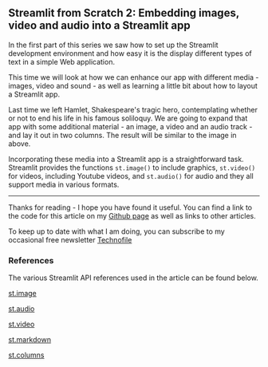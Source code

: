 ## Streamlit from Scratch 2: Embedding images, video and audio into a Streamlit app

In the first part of this series we saw how to set up the Streamlit development environment and how easy it is the display different types of text in a simple Web application.

This time we will look at how we can enhance our app with different media - images, video and sound - as well as learning a little bit about how to layout a Streamlit app.

Last time we left Hamlet, Shakespeare's tragic hero, contemplating whether or not to end his life in his famous soliloquy. We are going to expand that app with some additional material - an image, a video and an audio track - and lay it out in two columns. The result will be similar to the image in above.

Incorporating these media into a Streamlit app is a straightforward task. Streamlit provides the functions ``st.image()`` to include graphics, ``st.video()`` for videos, including Youtube videos, and ``st.audio()`` for audio and they all support media in various formats.




--- 

Thanks for reading - I hope you have found it useful. You can find a link to the code for this article on my [Github page](alanjones2.github.io) as well as links to other articles.

To keep up to date with what I am doing, you can subscribe to my occasional free newsletter [Technofile](technofile.substack.com)


### References

The various Streamlit API references used in the article can be found below.

[st.image](https://docs.streamlit.io/library/api-reference/media/st.image)

[st.audio](https://docs.streamlit.io/library/api-reference/media/st.audio)

[st.video](https://docs.streamlit.io/library/api-reference/media/st.video)

[st.markdown](https://docs.streamlit.io/library/api-reference/media/st.markdown)

[st.columns](https://docs.streamlit.io/library/api-reference/layout/st.columns)